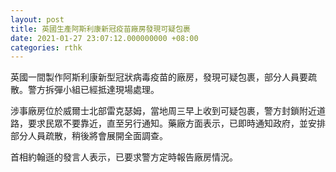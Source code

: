```yaml
---
layout: post
title: 英國生產阿斯利康新冠疫苗廠房發現可疑包裹
date: 2021-01-27 23:07:12.000000000 +08:00
categories: rthk
---
```


英國一間製作阿斯利康新型冠狀病毒疫苗的廠房，發現可疑包裹，部分人員要疏散。警方拆彈小組已經抵達現場處理。

涉事廠房位於威爾士北部雷克瑟姆，當地周三早上收到可疑包裹，警方封鎖附近道路，要求民眾不要靠近，直至另行通知。藥廠方面表示，已即時通知政府，並安排部分人員疏散，稍後將會展開全面調查。

首相約翰遜的發言人表示，已要求警方定時報告廠房情況。
